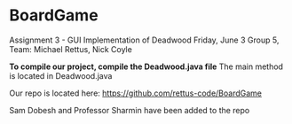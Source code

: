 # BoardGame
Assignment 3 - GUI Implementation of Deadwood
Friday, June 3
Group 5, Team: Michael Rettus, Nick Coyle


**To compile our project, compile the Deadwood.java file**
The main method is located in Deadwood.java 


Our repo is located here:
https://github.com/rettus-code/BoardGame

Sam Dobesh and Professor Sharmin have been added to the repo